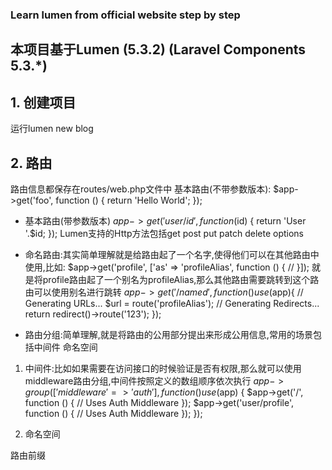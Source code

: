 ### Learn lumen from official website step by step 
## 本项目基于Lumen (5.3.2) (Laravel Components 5.3.*)

## 1. 创建项目
运行lumen new blog

## 2. 路由
路由信息都保存在routes/web.php文件中
基本路由(不带参数版本):
$app->get('foo', function () {
    return 'Hello World';
});
* 基本路由(带参数版本)
$app->get('user/{id}', function ($id) {
    return 'User '.$id;
});
Lumen支持的Http方法包括get post put patch delete options

* 命名路由:其实简单理解就是给路由起了一个名字,使得他们可以在其他路由中使用,比如:
$app->get('profile', ['as' => 'profileAlias', function () {
    //
}]);
就是将profile路由起了一个别名为profileAlias,那么其他路由需要跳转到这个路由可以使用别名进行跳转
$app->get('/named',function () use ($app){
    // Generating URLs...
    $url = route('profileAlias');
    // Generating Redirects...
    return redirect()->route('123');
});

* 路由分组:简单理解,就是将路由的公用部分提出来形成公用信息,常用的场景包括中间件 命名空间 
1. 中间件:比如如果需要在访问接口的时候验证是否有权限,那么就可以使用middleware路由分组,中间件按照定义的数组顺序依次执行
$app->group(['middleware' => 'auth'], function () use ($app) {
    $app->get('/', function ()    {
        // Uses Auth Middleware
    });
    $app->get('user/profile', function () {
        // Uses Auth Middleware
    });
});

2. 命名空间


路由前缀

